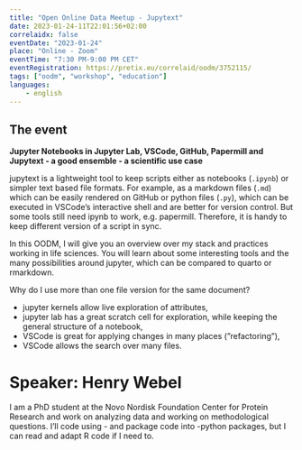 ```yaml
---
title: "Open Online Data Meetup - Jupytext"
date: 2023-01-24-11T22:01:56+02:00
correlaidx: false
eventDate: "2023-01-24"
place: "Online - Zoom"
eventTime: "7:30 PM-9:00 PM CET"
eventRegistration: https://pretix.eu/correlaid/oodm/3752115/ 
tags: ["oodm", "workshop", "education"]
languages: 
    - english
---
```



## The event

**Jupyter Notebooks in Jupyter Lab, VSCode, GitHub, Papermill and Jupytext - a good ensemble - a scientific use case**

jupytext is a lightweight tool to keep scripts either as notebooks (`.ipynb`) or simpler text based file formats. For example, as a markdown files (`.md`) which can be easily rendered on GitHub or python files (`.py`), which can be executed in VSCode’s interactive shell and are better for version control. But some tools still need ipynb to work, e.g. papermill. Therefore, it is handy to keep different version of a script in sync.

In this OODM, I will give you an overview over my stack and practices working in life sciences. You will learn about some interesting tools and the many possibilities around jupyter, which can be compared to quarto or rmarkdown.

Why do I use more than one file version for the same document?
- jupyter kernels allow live exploration of attributes,
- jupyter lab has a great scratch cell for exploration, while keeping the general structure of a notebook,
- VSCode is great for applying changes in many places (”refactoring”),
- VSCode allows the search over many files.

# Speaker: Henry Webel

I am a PhD student at the Novo Nordisk Foundation Center for Protein Research and work on analyzing data and working on methodological questions. I’ll code using - and package code into -python packages, but I can read and adapt R code if I need to.
